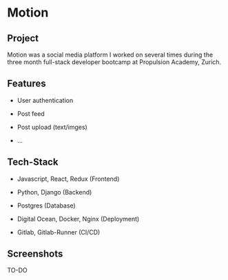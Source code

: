 # Motion
## Project
Motion was a social media platform I worked on several times during the three month full-stack developer bootcamp at Propulsion Academy, Zurich.

## Features

* User authentication

* Post feed

* Post upload (text/imges)

* ...

## Tech-Stack

* Javascript, React, Redux (Frontend)

* Python, Django (Backend)

* Postgres (Database)

* Digital Ocean, Docker, Nginx (Deployment)

* Gitlab, Gitlab-Runner (CI/CD)

## Screenshots

TO-DO
